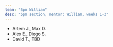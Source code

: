 ```yaml
---
team: "5pm William"
desc: "5pm section, mentor: William, weeks 1-3"
---
```


* Artem J., Max D.
* Alex E., Diego S.
* David T., TBD
